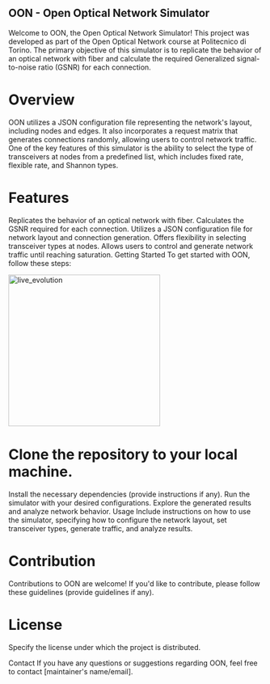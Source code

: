 ## OON - Open Optical Network Simulator
Welcome to OON, the Open Optical Network Simulator! This project was developed as part of the Open Optical Network course at Politecnico di Torino. The primary objective of this simulator is to replicate the behavior of an optical network with fiber and calculate the required Generalized signal-to-noise ratio (GSNR) for each connection.

# Overview
OON utilizes a JSON configuration file representing the network's layout, including nodes and edges. It also incorporates a request matrix that generates connections randomly, allowing users to control network traffic. One of the key features of this simulator is the ability to select the type of transceivers at nodes from a predefined list, which includes fixed rate, flexible rate, and Shannon types.

# Features
Replicates the behavior of an optical network with fiber.
Calculates the GSNR required for each connection.
Utilizes a JSON configuration file for network layout and connection generation.
Offers flexibility in selecting transceiver types at nodes.
Allows users to control and generate network traffic until reaching saturation.
Getting Started
To get started with OON, follow these steps:

<img src="https://github.com/peymanplvnzd47/OON/assets/62776383/598608da-c712-4bd2-8b23-75829edfd69f" width="300" alt="live_evolution">


# Clone the repository to your local machine.
Install the necessary dependencies (provide instructions if any).
Run the simulator with your desired configurations.
Explore the generated results and analyze network behavior.
Usage
Include instructions on how to use the simulator, specifying how to configure the network layout, set transceiver types, generate traffic, and analyze results.

# Contribution
Contributions to OON are welcome! If you'd like to contribute, please follow these guidelines (provide guidelines if any).

# License
Specify the license under which the project is distributed.

Contact
If you have any questions or suggestions regarding OON, feel free to contact [maintainer's name/email].
